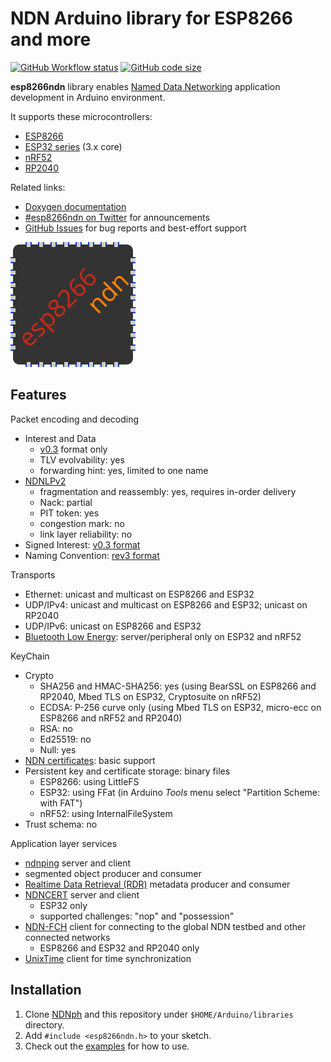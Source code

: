 # NDN Arduino library for ESP8266 and more

[![GitHub Workflow status](https://img.shields.io/github/actions/workflow/status/yoursunny/esp8266ndn/build.yml?style=flat)](https://github.com/yoursunny/esp8266ndn/actions) [![GitHub code size](https://img.shields.io/github/languages/code-size/yoursunny/esp8266ndn?style=flat)](https://github.com/yoursunny/esp8266ndn)

**esp8266ndn** library enables [Named Data Networking](https://named-data.net/) application development in Arduino environment.

It supports these microcontrollers:

* [ESP8266](https://github.com/esp8266/Arduino)
* [ESP32 series](https://github.com/espressif/arduino-esp32) (3.x core)
* [nRF52](https://github.com/adafruit/Adafruit_nRF52_Arduino)
* [RP2040](https://github.com/earlephilhower/arduino-pico)

Related links:

* [Doxygen documentation](https://esp8266ndn.ndn.today/)
* [#esp8266ndn on Twitter](https://twitter.com/hashtag/esp8266ndn) for announcements
* [GitHub Issues](https://github.com/yoursunny/esp8266ndn) for bug reports and best-effort support

![esp8266ndn logo](docs/logo.svg)

## Features

Packet encoding and decoding

* Interest and Data
  * [v0.3](https://docs.named-data.net/NDN-packet-spec/0.3/) format only
  * TLV evolvability: yes
  * forwarding hint: yes, limited to one name
* [NDNLPv2](https://redmine.named-data.net/projects/nfd/wiki/NDNLPv2)
  * fragmentation and reassembly: yes, requires in-order delivery
  * Nack: partial
  * PIT token: yes
  * congestion mark: no
  * link layer reliability: no
* Signed Interest: [v0.3 format](https://docs.named-data.net/NDN-packet-spec/0.3/signed-interest.html)
* Naming Convention: [rev3 format](https://named-data.net/publications/techreports/ndn-tr-22-3-ndn-memo-naming-conventions/)

Transports

* Ethernet: unicast and multicast on ESP8266 and ESP32
* UDP/IPv4: unicast and multicast on ESP8266 and ESP32; unicast on RP2040
* UDP/IPv6: unicast on ESP8266 and ESP32
* [Bluetooth Low Energy](https://github.com/yoursunny/NDNts/tree/main/pkg/web-bluetooth-transport): server/peripheral only on ESP32 and nRF52

KeyChain

* Crypto
  * SHA256 and HMAC-SHA256: yes (using BearSSL on ESP8266 and RP2040, Mbed TLS on ESP32, Cryptosuite on nRF52)
  * ECDSA: P-256 curve only (using Mbed TLS on ESP32, micro-ecc on ESP8266 and nRF52 and RP2040)
  * RSA: no
  * Ed25519: no
  * Null: yes
* [NDN certificates](https://docs.named-data.net/NDN-packet-spec/0.3/certificate.html): basic support
* Persistent key and certificate storage: binary files
  * ESP8266: using LittleFS
  * ESP32: using FFat (in Arduino *Tools* menu select "Partition Scheme: with FAT")
  * nRF52: using InternalFileSystem
* Trust schema: no

Application layer services

* [ndnping](https://github.com/named-data/ndn-tools/tree/master/tools/ping) server and client
* segmented object producer and consumer
* [Realtime Data Retrieval (RDR)](https://redmine.named-data.net/projects/ndn-tlv/wiki/RDR) metadata producer and consumer
* [NDNCERT](https://github.com/named-data/ndncert/wiki/NDNCERT-Protocol-0.3) server and client
  * ESP32 only
  * supported challenges: "nop" and "possession"
* [NDN-FCH](https://github.com/11th-ndn-hackathon/ndn-fch) client for connecting to the global NDN testbed and other connected networks
  * ESP8266 and ESP32 and RP2040 only
* [UnixTime](https://github.com/yoursunny/ndn6-tools/blob/main/unix-time-service.md) client for time synchronization

## Installation

1. Clone [NDNph](https://github.com/yoursunny/NDNph) and this repository under `$HOME/Arduino/libraries` directory.
2. Add `#include <esp8266ndn.h>` to your sketch.
3. Check out the [examples](examples/) for how to use.
